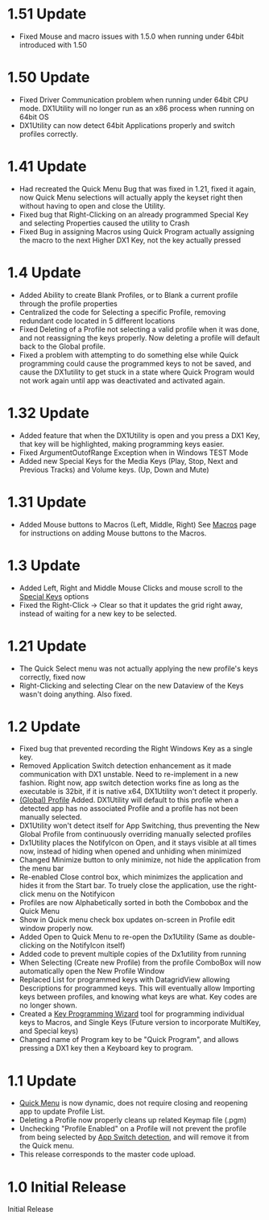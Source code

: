 # 1.51 Update #
  * Fixed Mouse and macro issues with 1.5.0 when running under 64bit introduced with 1.50

# 1.50 Update #
  * Fixed Driver Communication problem when running under 64bit CPU mode.  DX1Utility will no longer run as an x86 process when running on 64bit OS
  * DX1Utility can now detect 64bit Applications properly and switch profiles correctly.


# 1.41 Update #
  * Had recreated the Quick Menu Bug that was fixed in 1.21, fixed it again, now Quick Menu selections will actually apply the keyset right then without having to open and close the Utility.
  * Fixed bug that Right-Clicking on an already programmed Special Key and selecting Properties caused the utility to Crash
  * Fixed Bug in assigning Macros using Quick Program actually assigning the macro to the next Higher DX1 Key, not the key actually pressed


# 1.4 Update #
  * Added Ability to create Blank Profiles, or to Blank a current profile through the profile properties
  * Centralized the code for Selecting a specific Profile, removing redundant code located in 5 different locations
  * Fixed Deleting of a Profile not selecting a valid profile when it was done, and not reassigning the keys properly.  Now deleting a profile will default back to the Global profile.
  * Fixed a problem with attempting to do something else while Quick programming could cause the programmed keys to not be saved, and cause the DX1utility to get stuck in a state where Quick Program would not work again until app was deactivated and activated again.

# 1.32 Update #
  * Added feature that when the DX1Utility is open and you press a DX1 Key, that key will be highlighted, making programming keys easier.
  * Fixed ArgumentOutofRange Exception when in Windows TEST Mode
  * Added new Special Keys for the Media Keys (Play, Stop, Next and Previous Tracks) and Volume keys. (Up, Down and Mute)

# 1.31 Update #
  * Added Mouse buttons to Macros (Left, Middle, Right)  See [Macros](Macros.md) page for instructions on adding Mouse buttons to the Macros.

# 1.3 Update #
  * Added Left, Right and Middle Mouse Clicks and mouse scroll to the [Special Keys](SpecialKeys.md) options
  * Fixed the Right-Click -> Clear so that it updates the grid right away, instead of waiting for a new key to be selected.

# 1.21 Update #
  * The Quick Select menu was not actually applying the new profile's keys correctly, fixed now
  * Right-Clicking and selecting Clear on the new Dataview of the Keys wasn't doing anything.  Also fixed.

# 1.2 Update #

  * Fixed bug that prevented recording the Right Windows Key as a single key.
  * Removed Application Switch detection enhancement as it made communication with DX1 unstable.  Need to re-implement in a new fashion.  Right now, app switch detection works fine as long as the executable is 32bit, if it is native x64, DX1Utility won't detect it properly.
  * [(Global) Profile](GlobalProfile.md) Added.  DX1Utility will default to this profile when a detected app has no associated Profile and a profile has not been manually selected.
  * DX1Utility won't detect itself for App Switching, thus preventing the New Global Profile from continuously overriding manually selected profiles
  * Dx1Utility places the NotifyIcon on Open, and it stays visible at all times now, instead of hiding when opened and unhiding when minimized
  * Changed Minimize button to only minimize, not hide the application from the menu bar
  * Re-enabled Close control box, which minimizes the application and hides it from the Start bar.  To truely close the application, use the right-click menu on the Notifyicon
  * Profiles are now Alphabetically sorted in both the Combobox and the Quick Menu
  * Show in Quick menu check box updates on-screen in Profile edit window properly now.
  * Added Open to Quick Menu to re-open the Dx1Utility (Same as double-clicking on the NotifyIcon itself)
  * Added code to prevent multiple copies of the Dx1utility from running
  * When Selecting (Create new Profile) from the profile ComboBox will now automatically open the New Profile Window
  * Replaced List for programmed keys with DatagridView allowing Descriptions for programmed keys.  This will eventually allow Importing keys between profiles, and knowing what keys are what.  Key codes are no longer shown.
  * Created a [Key Programming Wizard](KeyWizard.md) tool for programming individual keys to Macros, and Single Keys (Future version to incorporate MultiKey, and Special keys)
  * Changed name of Program key to be "Quick Program", and allows pressing a DX1 key then a Keyboard key to program.


# 1.1 Update #

  * [Quick Menu](QuickMenu.md) is now dynamic, does not require closing and reopening app to update Profile List.
  * Deleting a Profile now properly cleans up related Keymap file (.pgm)
  * Unchecking "Profile Enabled" on a Profile will not prevent the profile from being selected by [App Switch detection](switching.md), and will remove it from the Quick menu.
  * This release corresponds to the master code upload.

# 1.0 Initial Release #

Initial Release